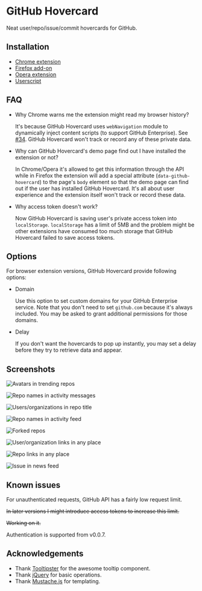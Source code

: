 # GitHub Hovercard

Neat user/repo/issue/commit hovercards for GitHub.

## Installation

* [Chrome extension](https://chrome.google.com/webstore/detail/github-hovercard/mmoahbbnojgkclgceahhakhnccimnplk)
* [Firefox add-on](https://addons.mozilla.org/en-US/firefox/addon/github-hovercard/)
* [Opera extension](https://addons.opera.com/extensions/details/github-hovercard/)
* [Userscript](https://justineo.github.io/github-hovercard/userscript/dist/github-hovercard.user.js)

## FAQ

* Why Chrome warns me the extension might read my browser history?

    It's because GitHub Hovercard uses `webNavigation` module to dynamically inject content scripts (to support GitHub Enterprise). See [#34](https://github.com/Justineo/github-hovercard/issues/34). GitHub Hovercard won't track or record any of these private data.

* Why can GitHub Hovercard's demo page find out I have installed the extension or not?

    In Chrome/Opera it's allowed to get this information through the API while in Firefox the extension will add a special attribute (`data-github-hovercard`) to the page's `body` element so that the demo page can find out if the user has installed GitHub Hovercard. It's all about user experience and the extension itself won't track or record these data.

* Why access token doesn't work?

    Now GitHub Hovercard is saving user's private access token into `localStorage`. `localStorage` has a limit of 5MB and the problem might be other extensions have consumed too much storage that GitHub Hovercard failed to save access tokens.

## Options

For browser extension versions, GitHub Hovercard provide following options:

* Domain

    Use this option to set custom domains for your GitHub Enterprise service. Note that you don't need to set `github.com` because it's always included. You may be asked to grant additional permissions for those domains.

* Delay

    If you don't want the hovercards to pop up instantly, you may set a delay before they try to retrieve data and appear.

## Screenshots

![Avatars in trending repos](screenshots/1.png)

![Repo names in activity messages](screenshots/2.png)

![Users/organizations in repo title](screenshots/3.png)

![Repo names in activity feed](screenshots/4.png)

![Forked repos](screenshots/5.png)

![User/organization links in any place](screenshots/6.png)

![Repo links in any place](screenshots/7.png)

![Issue in news feed](screenshots/8.png)

## Known issues

For unauthenticated requests, GitHub API has a fairly low request limit.

~~In later versions I might introduce access tokens to increase this limit.~~

~~Working on it.~~

Authentication is supported from v0.0.7.

## Acknowledgements

* Thank [Tooltipster](https://github.com/iamceege/tooltipster/) for the awesome tooltip component.
* Thank [jQuery](https://github.com/jquery/jquery) for basic operations.
* Thank [Mustache.js](https://github.com/janl/mustache.js) for templating.

